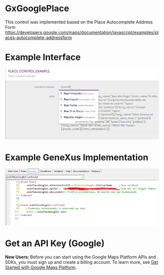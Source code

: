 # GxGooglePlace
This control was implemented based on the Place Autocomplete Address Form
https://developers.google.com/maps/documentation/javascript/examples/places-autocomplete-addressform

# Example Interface
<img src="https://github.com/GxBrasilNOficial/GxGooglePlace/blob/master/Example.PNG?raw=true" alt="Example.PNG">

# Example GeneXus Implementation
<img src="https://github.com/GxBrasilNOficial/GxGooglePlace/blob/master/ExampleGxCode2.PNG?raw=true" alt="Example.PNG">


# Get an API Key (Google)
<aside class="note"><b>New Users: </b>
Before you can start using the Google Maps Platform APIs and SDKs, you must sign up and create a billing account.
To learn more, see <a href="https://developers.google.com/maps/gmp-get-started" class="gc-analytics-event" data-category="GMPgetStartedPage" data-label="banner" data-action="linkClick: banner" target="_blank">Get Started with Google Maps Platform</a>.
</aside>
